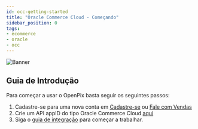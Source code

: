 ```yaml
---
id: occ-getting-started
title: "Oracle Commerce Cloud - Começando"
sidebar_position: 0
tags:
- ecommerce
- oracle
- occ
---
```


![Banner](/img/ecommerce/woocommerce-banner.png)

## Guia de Introdução

Para começar a usar o OpenPix basta seguir os seguintes passos:

1. Cadastre-se para uma nova conta em [Cadastre-se](https://openpix.com.br/register/?src=occ) ou [Fale com Vendas](https://openpix.com.br/join/?src=occ)
2. Crie um API appID do tipo Oracle Commerce Cloud [aqui](/docs/apis/api-getting-started)
3. Siga o [guia de integração](/docs/ecommerce/oracle/occ-integrating) para começar a trabalhar.